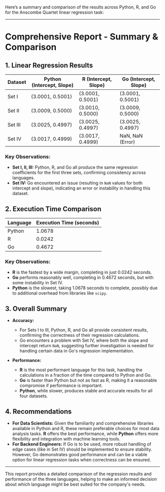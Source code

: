Here’s a summary and comparison of the results across Python, R, and Go for the Anscombe Quartet linear regression task:

---

# Comprehensive Report - Summary & Comparison

## 1. Linear Regression Results

| Dataset | Python (Intercept, Slope) | R (Intercept, Slope) | Go (Intercept, Slope) |
|---------|----------------------------|-----------------------|-----------------------|
| Set I   | (3.0001, 0.5001)            | (3.0001, 0.5001)       | (3.0001, 0.5001)       |
| Set II  | (3.0009, 0.5000)            | (3.0010, 0.5000)       | (3.0009, 0.5000)       |
| Set III | (3.0025, 0.4997)            | (3.0025, 0.4997)       | (3.0025, 0.4997)       |
| Set IV  | (3.0017, 0.4999)            | (3.0017, 0.4999)       | NaN, NaN (Error)       |

### Key Observations:
- **Set I, II, III:** Python, R, and Go all produce the same regression coefficients for the first three sets, confirming consistency across languages.
- **Set IV:** Go encountered an issue (resulting in `NaN` values for both intercept and slope), indicating an error or instability in handling this dataset.

## 2. Execution Time Comparison

| Language | Execution Time (seconds) |
|----------|--------------------------|
| Python   | 1.0678                    |
| R        | 0.0242                    |
| Go       | 0.4672                    |

### Key Observations:
- **R** is the fastest by a wide margin, completing in just 0.0242 seconds.
- **Go** performs reasonably well, completing in 0.4672 seconds, but with some instability in Set IV.
- **Python** is the slowest, taking 1.0678 seconds to complete, possibly due to additional overhead from libraries like `scipy`.

## 3. Overall Summary

- **Accuracy:** 
  - For Sets I to III, Python, R, and Go all provide consistent results, confirming the correctness of their regression calculations.
  - Go encounters a problem with Set IV, where both the slope and intercept return `NaN`, suggesting further investigation is needed for handling certain data in Go's regression implementation.
  
- **Performance:**
  - **R** is the most performant language for this task, handling the calculations in a fraction of the time compared to Python and Go.
  - **Go** is faster than Python but not as fast as R, making it a reasonable compromise if performance is important.
  - **Python**, while slower, produces stable and accurate results for all four datasets.

## 4. Recommendations

- **For Data Scientists:** Given the familiarity and comprehensive libraries available in Python and R, these remain preferable choices for most data analysis tasks. **R** offers the best performance, while **Python** offers more flexibility and integration with machine learning tools.
- **For Backend Engineers:** If Go is to be used, more robust handling of edge cases (like in Set IV) should be implemented to ensure stability. However, Go demonstrates good performance and can be a viable option for linear regression tasks when correctness can be ensured.
  
---

This report provides a detailed comparison of the regression results and performance of the three languages, helping to make an informed decision about which language might be best suited for the company's needs.